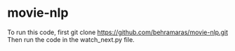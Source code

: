 # movie-nlp

To run this code, first git clone https://github.com/behramaras/movie-nlp.git
Then run the code in the watch_next.py file.

